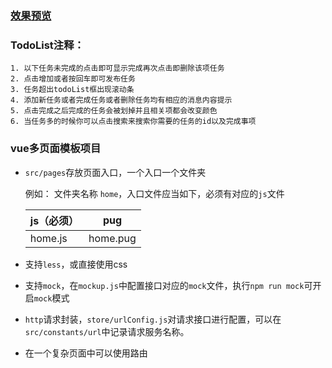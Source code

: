 ### [效果预览](https://runuowbd123.github.io/homework/vueTodoList%20and%20Login/)

### TodoList注释： 
	1. 以下任务未完成的点击即可显示完成再次点击即删除该项任务  
	2. 点击增加或者按回车即可发布任务  
	3. 任务超出todoList框出现滚动条  
	4. 添加新任务或者完成任务或者删除任务均有相应的消息内容提示   
	5. 点击完成之后完成的任务会被划掉并且相关项都会改变颜色  
	6. 当任务多的时候你可以点击搜索来搜索你需要的任务的id以及完成事项

### vue多页面模板项目
- `src/pages`存放页面入口，一个入口一个文件夹


   例如：  文件夹名称 `home`，入口文件应当如下，必须有对应的`js`文件

    **js（必须）** | pug |
    ---|---
    home.js | home.pug
- 支持`less`，或直接使用css
- 支持`mock`，在`mockup.js`中配置接口对应的`mock`文件，执行`npm run mock`可开启`mock`模式
- `http`请求封装，`store/urlConfig.js`对请求接口进行配置，可以在`src/constants/url`中记录请求服务名称。
- 在一个复杂页面中可以使用路由